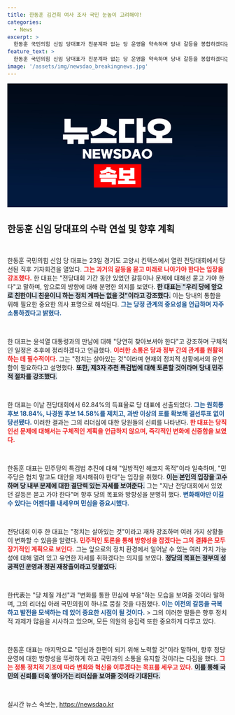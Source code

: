 ```yaml
---
title: 한동훈 김건희 여사 조사 국민 눈높이 고려해야!
categories:
  - News
excerpt: >
  한동훈 국민의힘 신임 당대표가 친분계파 없는 당 운영을 약속하며 당내 갈등을 봉합하겠다는 의지를 다졌다. 그는 윤석열 대통령과의 소통을 강조하고, 제3자 특검 추진에서도 민주적 절차를 통한 토론을 예고했다. 변화와 혁신에 대한 기대감이 고조되고 있다.
feature_text: >
  한동훈 국민의힘 신임 당대표가 친분계파 없는 당 운영을 약속하며 당내 갈등을 봉합하겠다는 의지를 다졌다. 그는 윤석열 대통령과의 소통을 강조하고, 제3자 특검 추진에서도 민주적 절차를 통한 토론을 예고했다. 변화와 혁신에 대한 기대감이 고조되고 있다.
image: '/assets/img/newsdao_breakingnews.jpg'
---
```


<p><img src="/assets/img/newsdao_breakingnews.jpg" alt="pcversion 속보" /></p>

<h2 data-ke-size="size26">한동훈 신임 당대표의 수락 연설 및 향후 계획</h2>

<p data-ke-size="size16">&nbsp;</p>

<p>한동훈 국민의힘 신임 당 대표는 23일 경기도 고양시 킨텍스에서 열린 전당대회에서 당선된 직후 기자회견을 열었다. <b><span style="color: #ee2323;">그는 과거의 갈등을 묻고 미래로 나아가야 한다는 입장을 강조했다.</span></b> 한 대표는 "전당대회 기간 동안 있었던 갈등이나 문제에 대해선 묻고 가야 한다"고 말하며, 앞으로의 방향에 대해 분명한 의지를 보였다. <b><span style="background-color: #21538527;">한 대표는 "우리 당에 앞으로 친한이니 친윤이니 하는 정치 계파는 없을 것"이라고 강조했다.</span></b> 이는 당내의 통합을 위해 필요한 중요한 의사 표명으로 해석된다. <b><span style="color: #1a5490;">그는 당정 관계의 중요성을 언급하며 자주 소통하겠다고 밝혔다.</span></b></p>

<p data-ke-size="size16">&nbsp;</p>

<p>한 대표는 윤석열 대통령과의 만남에 대해 "당연히 찾아보셔야 한다"고 강조하며 구체적인 일정은 추후에 정리하겠다고 언급했다. <b><span style="color: #ee2323;">이러한 소통은 당과 정부 간의 관계를 원활히 하는 데 필수적이다.</span></b> 그는 "정치는 살아있는 것"이라며 현재의 정치적 상황에서의 유연함이 필요하다고 설명했다. <b><span style="background-color: #21538527;">또한, 제3자 추천 특검법에 대해 토론할 것이라며 당내 민주적 절차를 강조했다.</span></b></p>

<p data-ke-size="size16">&nbsp;</p>

<p>한 대표는 이날 전당대회에서 62.84%의 득표율로 당 대표에 선출되었다. <b><span style="color: #1a5490;">그는 원희룡 후보 18.84%, 나경원 후보 14.58%를 제치고, 과반 이상의 표를 확보해 결선투표 없이 당선됐다.</span></b> 이러한 결과는 그의 리더십에 대한 당원들의 신뢰를 나타낸다. <b><span style="color: #ee2323;">한 대표는 당직 인선 문제에 대해서는 구체적인 계획을 언급하지 않으며, 즉각적인 변화에 신중함을 보였다.</span></b></p>

<p data-ke-size="size16">&nbsp;</p>

<p>한동훈 대표는 민주당의 특검법 추진에 대해 "일방적인 해코지 목적"이라 일축하며, "민주당은 협치 말고도 대안을 제시해줘야 한다"는 입장을 취했다. <b><span style="background-color: #21538527;">이는 본인의 입장을 고수하며 당 내부 문제에 대한 결단력 있는 자세를 보여준다.</span></b> 그는 "지난 전당대회에서 있었던 갈등은 묻고 가야 한다"며 향후 당의 목표와 방향성을 분명히 했다. <b><span style="color: #1a5490;">변화해야만 이길 수 있다는 어젠다를 내세우며 민심을 중요시했다.</span></b></p>

<p data-ke-size="size16">&nbsp;</p>

<p>전당대회 이후 한 대표는 "정치는 살아있는 것"이라고 재차 강조하며 여러 가지 상황들이 변화할 수 있음을 알렸다. <b><span style="color: #ee2323;">민주적인 토론을 통해 방향성을 잡겠다는 그의 결择은 모두 장기적인 계획으로 보인다.</span></b> 그는 앞으로의 정치 환경에서 일어날 수 있는 여러 가지 가능성에 대해 열려 있고 유연한 자세를 취하겠다는 의지를 보였다. <b><span style="background-color: #21538527;">정당의 목표는 정부의 성공적인 운영과 정권 재창출이라고 덧붙였다.</span></b></p>

<p data-ke-size="size16">&nbsp;</p>

<p>한代表는 "당 체질 개선"과 "변화를 통한 민심에 부응"하는 모습을 보여줄 것이라 말하며, 그의 리더십 아래 국민의힘이 하나로 뭉칠 것을 다짐했다. <b><span style="color: #1a5490;">이는 이전의 갈등을 극복하고 발전을 모색하는 데 있어 중요한 시점이 될 것이다.</span></b> &gt; 그의 이러한 말들은 향후 정치적 과제가 많음을 시사하고 있으며, 모든 의원의 응집력 또한 중요하게 다루고 있다. </p>

<p data-ke-size="size16">&nbsp;</p>

<p>한동훈 대표는 마지막으로 "민심과 한편이 되기 위해 노력할 것"이라 말하며, 향후 정당 운영에 대한 방향성을 뚜렷하게 하고 국민과의 소통을 유지할 것이라는 다짐을 했다. <b><span style="color: #ee2323;">그는 정통 정치적 기조에 따라 변화와 혁신을 이루겠다는 목표를 세우고 있다.</span></b> <b><span style="background-color: #21538527;">이를 통해 국민의 신뢰를 더욱 쌓아가는 리더십을 보여줄 것이라 기대된다.</span></b> </p>

<p data-ke-size="size16">&nbsp;</p>
실시간 뉴스 속보는, <a href="https://newsdao.kr" rel="dofollow">https://newsdao.kr</a>


